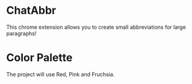 # ChatAbbr

This chrome extension allows you to create small abbreviations for large paragraphs!

# Color Palette

The project will use Red, Pink and Fruchsia.